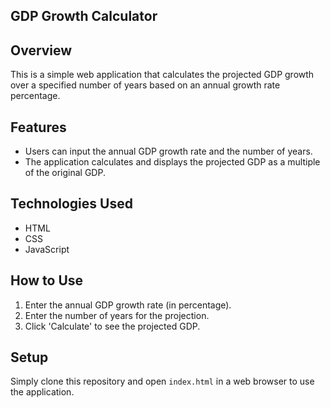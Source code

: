 ## GDP Growth Calculator

## Overview
This is a simple web application that calculates the projected GDP growth over a specified number of years based on an annual growth rate percentage.

## Features
- Users can input the annual GDP growth rate and the number of years.
- The application calculates and displays the projected GDP as a multiple of the original GDP.

## Technologies Used
- HTML
- CSS
- JavaScript

## How to Use
1. Enter the annual GDP growth rate (in percentage).
2. Enter the number of years for the projection.
3. Click 'Calculate' to see the projected GDP.

## Setup
Simply clone this repository and open `index.html` in a web browser to use the application.
